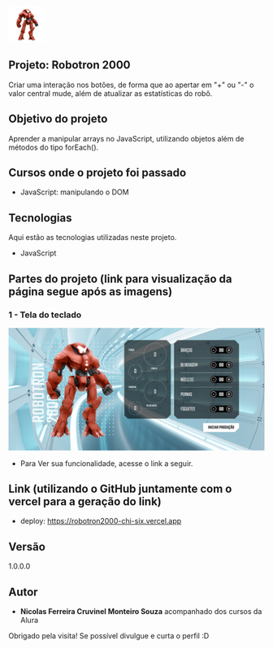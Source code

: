 <img src="https://github.com/NicolasFCruvinel/Trilha_Full_Stack/blob/main/Front-End/2.JavaScript%20para%20front%20end/2.Robotron%202000/img/robotron.png" width="70px"/>

## Projeto: Robotron 2000

Criar uma interação nos botões, de forma que ao apertar em "+" ou "-" o valor central mude, além de atualizar as estatísticas do robô.

## Objetivo do projeto

Aprender a manipular arrays no JavaScript, utilizando objetos além de métodos do tipo forEach(). 

## Cursos onde o projeto foi passado

* JavaScript: manipulando o DOM

## Tecnologias

Aqui estão as tecnologias utilizadas neste projeto.

* JavaScript


## Partes do projeto (link para visualização da página segue após as imagens)

### 1 - Tela do teclado
![teclado](https://github.com/NicolasFCruvinel/Trilha_Full_Stack/blob/main/Front-End/2.JavaScript%20para%20front%20end/2.Robotron%202000/img/img_README/tela_unica.png)

* Para Ver sua funcionalidade, acesse o link a seguir.

## Link (utilizando o GitHub juntamente com o vercel para a geração do link)
  - deploy: https://robotron2000-chi-six.vercel.app


  ## Versão

  1.0.0.0


  ## Autor

  * **Nicolas Ferreira Cruvinel Monteiro Souza** acompanhado dos cursos da Alura 

 Obrigado pela visita! Se possível divulgue e curta o perfil :D
